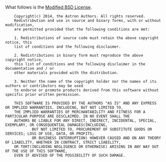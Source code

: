 What follows is the [Modified BSD License](http://www.opensource.org/licenses/BSD-3-Clause).

        Copyright(c) 2014, the Astron Authors. All rights reserved.
        Redistribution and use in source and binary forms, with or without modification,
        are permitted provided that the following conditions are met:

        1. Redistributions of source code must retain the above copyright notice, this
        list of conditions and the following disclaimer.

        2. Redistributions in binary form must reproduce the above copyright notice,
        this list of conditions and the following disclaimer in the documentation and / or
        other materials provided with the distribution.

        3. Neither the name of the copyright holder nor the names of its authors or contributors may be used
        to endorse or promote products derived from this software without specific prior written permission.

        THIS SOFTWARE IS PROVIDED BY THE AUTHORS "AS IS" AND ANY EXPRESS OR IMPLIED WARRANTIES, INCLUDING, BUT NOT LIMITED TO,
        THE IMPLIED WARRANTIES OF MERCHANTABILITY AND FITNESS FOR A PARTICULAR PURPOSE ARE DISCLAIMED. IN NO EVENT SHALL THE
        AUTHORS BE LIABLE FOR ANY DIRECT, INDIRECT, INCIDENTAL, SPECIAL, EXEMPLARY, OR CONSEQUENTIAL DAMAGES(INCLUDING,
                BUT NOT LIMITED TO, PROCUREMENT OF SUBSTITUTE GOODS OR SERVICES; LOSS OF USE, DATA, OR PROFITS;
                OR BUSINESS INTERRUPTION) HOWEVER CAUSED AND ON ANY THEORY OF LIABILITY, WHETHER IN CONTRACT, STRICT LIABILITY,
        OR TORT(INCLUDING NEGLIGENCE OR OTHERWISE) ARISING IN ANY WAY OUT OF THE USE OF THIS SOFTWARE,
        EVEN IF ADVISED OF THE POSSIBILITY OF SUCH DAMAGE.
